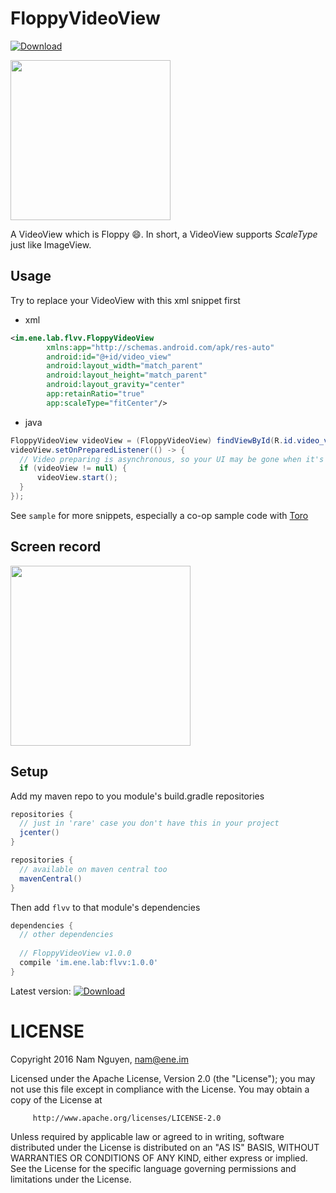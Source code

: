 FloppyVideoView
=====

[ ![Download](https://api.bintray.com/packages/eneim/maven/FloppyVideoView/images/download.svg) ](https://bintray.com/eneim/maven/FloppyVideoView/_latestVersion)

<img src="https://github.com/eneim/FloppyVideoView/blob/develop/art/web_hi_res_512.png" width="256">

A VideoView which is Floppy :smile:. In short, a VideoView supports *ScaleType* just like ImageView.


## Usage

Try to replace your VideoView with this xml snippet first

- xml

```xml
<im.ene.lab.flvv.FloppyVideoView
        xmlns:app="http://schemas.android.com/apk/res-auto"
        android:id="@+id/video_view"
        android:layout_width="match_parent"
        android:layout_height="match_parent"
        android:layout_gravity="center"
        app:retainRatio="true"
        app:scaleType="fitCenter"/>
```

- java

```java
FloppyVideoView videoView = (FloppyVideoView) findViewById(R.id.video_view);
videoView.setOnPreparedListener(() -> {
  // Video preparing is asynchronous, so your UI may be gone when it's done
  if (videoView != null) {
      videoView.start();
  }
});
```

See ```sample``` for more snippets, especially a co-op sample code with [Toro](https://github.com/eneim/Toro)

## Screen record

<img src="https://github.com/eneim/FloppyVideoView/blob/develop/art/sample.gif" width="288">

## Setup

Add my maven repo to you module's build.gradle repositories

```groovy
repositories {
  // just in 'rare' case you don't have this in your project
  jcenter()
}
```

```groovy
repositories {
  // available on maven central too
  mavenCentral()
}
```

Then add ```flvv``` to that module's dependencies

```groovy
dependencies {
  // other dependencies
  
  // FloppyVideoView v1.0.0
  compile 'im.ene.lab:flvv:1.0.0'
}
```

Latest version: [ ![Download](https://api.bintray.com/packages/eneim/maven/FloppyVideoView/images/download.svg) ](https://bintray.com/eneim/maven/FloppyVideoView/_latestVersion)

LICENSE
=====

  Copyright 2016 Nam Nguyen, nam@ene.im

  Licensed under the Apache License, Version 2.0 (the "License");
  you may not use this file except in compliance with the License.
  You may obtain a copy of the License at

         http://www.apache.org/licenses/LICENSE-2.0

  Unless required by applicable law or agreed to in writing, software
  distributed under the License is distributed on an "AS IS" BASIS,
  WITHOUT WARRANTIES OR CONDITIONS OF ANY KIND, either express or implied.
  See the License for the specific language governing permissions and
  limitations under the License.
